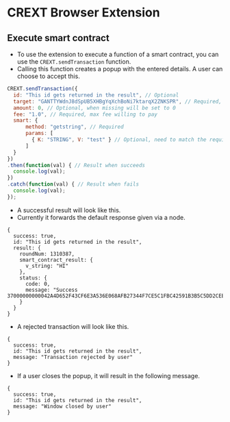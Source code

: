 # CREXT Browser Extension

## Execute smart contract
- To use the extension to execute a function of a smart contract, you can use the `CREXT.sendTransaction` function.
- Calling this function creates a popup with the entered details. A user can choose to accept this.

```JavaScript
CREXT.sendTransaction({
  id: "This id gets returned in the result", // Optional
  target: "GANTTYWdnJ8dSpUB5XHBgYqXchBoNi7ktarqX2ZNKSPR", // Required, Smart contract address
  amount: 0, // Optional, when missing will be set to 0
  fee: "1.0", // Required, max fee willing to pay
  smart: {
      method: "getstring", // Required
      params: [
        { K: "STRING", V: "test" } // Optional, need to match the required params in contract
      ]
  }
})
.then(function(val) { // Result when succeeds
  console.log(val);
})
.catch(function(val) { // Result when fails
  console.log(val);
});
```



- A successful result will look like this.
- Currently it forwards the default response given via a node.

```ObjDump
{
  success: true,
  id: "This id gets returned in the result",
  result: {
    roundNum: 1310387,
    smart_contract_result: {
      v_string: "HI"
    },
    status: {
      code: 0,
      message: "Success 37000000000042A4D652F43CF6E3A536E068AFB27344F7CE5C1FBC42591B3B5C5DD2CEE849C3970CACF09B969F927D3D6328FE9C6BDADB3B6B494B13105C36DA1D98666F22F4000000000000000000000000664C0101250000000B000100000009676574737472696E670F00020C000000000F00030B000000000200040000"
    }
  }
}
```

- A rejected transaction will look like this.

```ObjDump
{
  success: true,
  id: "This id gets returned in the result",
  message: "Transaction rejected by user"
}
```

- If a user closes the popup, it will result in the following message.

```ObjDump
{
  success: true,
  id: "This id gets returned in the result",
  message: "Window closed by user"
}
```
